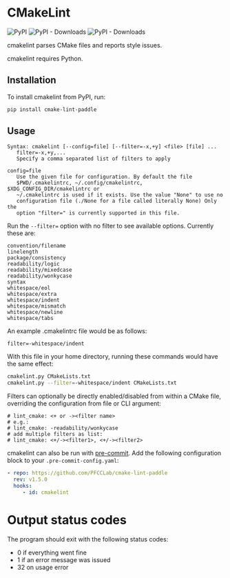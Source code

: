 # CMakeLint

![PyPI](https://img.shields.io/pypi/v/cmake-lint-paddle.svg)
![PyPI - Downloads](https://img.shields.io/pypi/dd/cmake-lint-paddle.svg)
![PyPI - Downloads](https://img.shields.io/pypi/dm/cmake-lint-paddle.svg)

cmakelint parses CMake files and reports style issues.

cmakelint requires Python.

## Installation

To install cmakelint from PyPI, run:

```bash
pip install cmake-lint-paddle
```

## Usage

```
Syntax: cmakelint [--config=file] [--filter=-x,+y] <file> [file] ...
   filter=-x,+y,...
   Specify a comma separated list of filters to apply

config=file
   Use the given file for configuration. By default the file
   $PWD/.cmakelintrc, ~/.config/cmakelintrc, $XDG_CONFIG_DIR/cmakelintrc or
   ~/.cmakelintrc is used if it exists. Use the value "None" to use no
   configuration file (./None for a file called literally None) Only the
   option "filter=" is currently supported in this file.
```

Run the `--filter=` option with no filter to see available options. Currently
these are:

```
convention/filename
linelength
package/consistency
readability/logic
readability/mixedcase
readability/wonkycase
syntax
whitespace/eol
whitespace/extra
whitespace/indent
whitespace/mismatch
whitespace/newline
whitespace/tabs
```

An example .cmakelintrc file would be as follows:

```
filter=-whitespace/indent
```

With this file in your home directory, running these commands would have the
same effect:

```bash
cmakelint.py CMakeLists.txt
cmakelint.py --filter=-whitespace/indent CMakeLists.txt
```

Filters can optionally be directly enabled/disabled from within a CMake file,
overriding the configuration from file or CLI argument:

```
# lint_cmake: <+ or -><filter name>
# e.g.:
# lint_cmake: -readability/wonkycase
# add multiple filters as list:
# lint_cmake: <+/-><filter1>, <+/-><filter2>
```

cmakelint can also be run with [pre-commit](https://pre-commit.com). Add the following configuration block to your `.pre-commit-config.yaml`:

```yaml
- repo: https://github.com/PFCCLab/cmake-lint-paddle
  rev: v1.5.0
  hooks:
     - id: cmakelint
```

# Output status codes

The program should exit with the following status codes:

-  0 if everything went fine
-  1 if an error message was issued
-  32 on usage error
